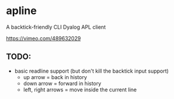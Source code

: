 # apline

A backtick-friendly CLI Dyalog APL client

https://vimeo.com/489632029

## TODO:

* basic readline support (but don't kill the backtick input support)
  * up arrow = back in history
  * down arrow = forward in history
  * left, right arrows = move inside the current line
